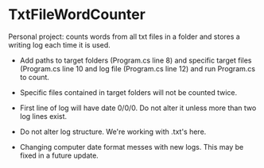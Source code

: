 # TxtFileWordCounter



 Personal project: counts words from all txt files in a folder and stores a writing log each time it is used. 
 
 - Add paths to target folders (Program.cs line 8) and specific target files (Program.cs line 10 and log file (Program.cs line 12) and run Program.cs to count.

 - Specific files contained in target folders will not be counted twice.

 - First line of log will have date 0/0/0. Do not alter it unless more than two log lines exist.

 - Do not alter log structure. We're working with .txt's here.

 - Changing computer date format messes with new logs. This may be fixed in a future update.

